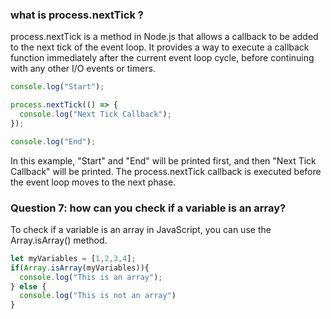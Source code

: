 ### what is process.nextTick ?

process.nextTick is a method in Node.js that allows a callback to be added to the next tick of the event loop. It provides a way to execute a callback function immediately after the current event loop cycle, before continuing with any other I/O events or timers.

```js
console.log("Start");

process.nextTick(() => {
  console.log("Next Tick Callback");
});

console.log("End");
```

In this example, "Start" and "End" will be printed first, and then "Next Tick Callback" will be printed. The process.nextTick callback is executed before the event loop moves to the next phase.

### Question 7: how can you check if a variable is an array?

To check if a variable is an array in JavaScript, you can use the Array.isArray() method.

```js
let myVariables = [1,2,3,4];
if(Array.isArray(myVariables)){
  console.log("This is an array");
} else {
  console.log("This is not an array")
}
```
